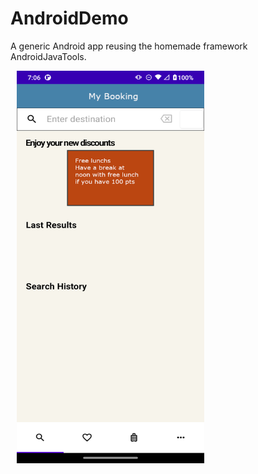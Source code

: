 # AndroidDemo
A generic Android app reusing the homemade framework AndroidJavaTools.

<p float="left">
  <img src="screenshots/screenshot00.png" height ="628" width="300" hspace="10" />
</p>
